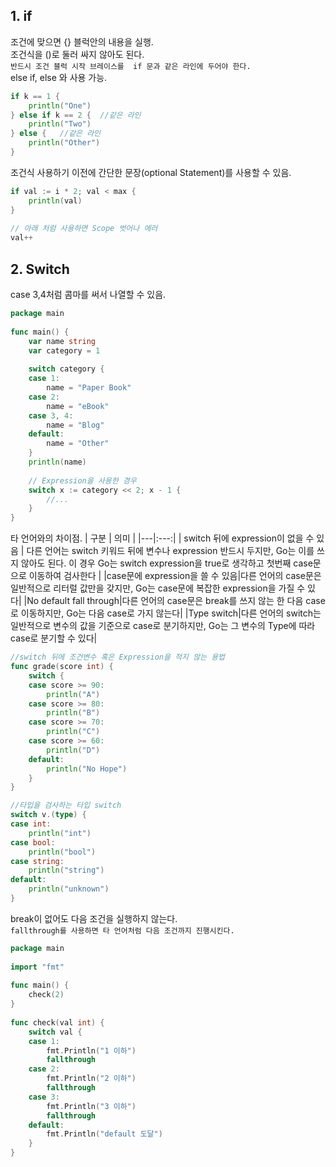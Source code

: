 ## 1. if
조건에 맞으면 {} 블럭안의 내용을 실행.  
조건식을 ()로 둘러 싸지 않아도 된다.  
`반드시 조건 블럭 시작 브레이스를  if 문과 같은 라인에 두어야 한다.`  
else if, else 와 사용 가능.
``` go
if k == 1 {
    println("One")
} else if k == 2 {  //같은 라인
    println("Two")
} else {   //같은 라인
    println("Other")
}
```
조건식 사용하기 이전에 간단한 문장(optional Statement)를 사용할 수 있음.
``` go
if val := i * 2; val < max {
    println(val)
}
 
// 아래 처럼 사용하면 Scope 벗어나 에러
val++

```
## 2. Switch
case 3,4처럼 콤마를 써서 나열할 수 있음.
``` go
package main
 
func main() {
    var name string
    var category = 1
 
    switch category {
    case 1:
        name = "Paper Book"
    case 2:
        name = "eBook"
    case 3, 4:
        name = "Blog"
    default:
        name = "Other"
    }
    println(name)
     
    // Expression을 사용한 경우
    switch x := category << 2; x - 1 {
        //...
    }   
}
```
타 언어와의 차이점.
| 구분 | 의미 |
|---|:---:|
| switch 뒤에 expression이 없을 수 있음 | 다른 언어는 switch 키워드 뒤에 변수나 expression 반드시 두지만, Go는 이를 쓰지 않아도 된다. 이 경우 Go는 switch expression을 true로 생각하고 첫번째 case문으로 이동하여 검사한다 |	
|case문에 expression을 쓸 수 있음|다른 언어의 case문은 일반적으로 리터럴 값만을 갖지만, Go는 case문에 복잡한 expression을 가질 수 있다|
|No default fall through|다른 언어의 case문은 break를 쓰지 않는 한 다음 case로 이동하지만, Go는 다음 case로 가지 않는다|
|Type switch|다른 언어의 switch는 일반적으로 변수의 값을 기준으로 case로 분기하지만, Go는 그 변수의 Type에 따라 case로 분기할 수 있다|


``` go
//switch 뒤에 조건변수 혹은 Expression을 적지 않는 용법
func grade(score int) {
    switch {
    case score >= 90:
        println("A")
    case score >= 80:
        println("B")
    case score >= 70:
        println("C")
    case score >= 60:
        println("D")
    default:
        println("No Hope")
    }
}

//타입을 검사하는 타입 switch
switch v.(type) {
case int:
    println("int")
case bool:
    println("bool")
case string:
    println("string")
default:
    println("unknown")
}
```
break이 없어도 다음 조건을 실행하지 않는다.  
`fallthrough를 사용하면 타 언어처럼 다음 조건까지 진행시킨다.`
``` go
package main
 
import "fmt"
 
func main() {
    check(2)
}
 
func check(val int) {
    switch val {
    case 1:
        fmt.Println("1 이하")
        fallthrough
    case 2:
        fmt.Println("2 이하")
        fallthrough
    case 3:
        fmt.Println("3 이하")
        fallthrough
    default:
        fmt.Println("default 도달")
    }
}
```